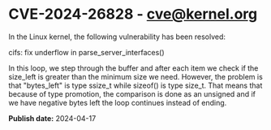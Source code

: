 # CVE-2024-26828 - cve@kernel.org

In the Linux kernel, the following vulnerability has been resolved:

cifs: fix underflow in parse_server_interfaces()

In this loop, we step through the buffer and after each item we check
if the size_left is greater than the minimum size we need.  However,
the problem is that "bytes_left" is type ssize_t while sizeof() is type
size_t.  That means that because of type promotion, the comparison is
done as an unsigned and if we have negative bytes left the loop
continues instead of ending.

**Publish date:** 2024-04-17
